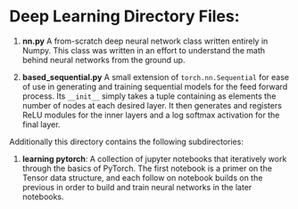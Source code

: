 # Deep Learning Directory Files:

1. __nn.py__ A from-scratch deep neural network class written entirely in Numpy. This class was written in an effort to understand the math behind neural networks from the ground up. 

2. __based_sequential.py__ A small extension of `torch.nn.Sequential` for ease of use in generating and training sequential models for the feed forward process. Its `__init__` simply takes a tuple containing as elements the number of nodes at each desired layer. It then generates and registers ReLU modules for the inner layers and a log softmax activation for the final layer.  

Additionally this directory contains the following subdirectories:

1. __learning pytorch__: A collection of jupyter notebooks that iteratively work through the basics of PyTorch. The first notebook is a primer on the Tensor data structure, and each follow on notebook builds on the previous in order to build and train neural networks in the later notebooks. 